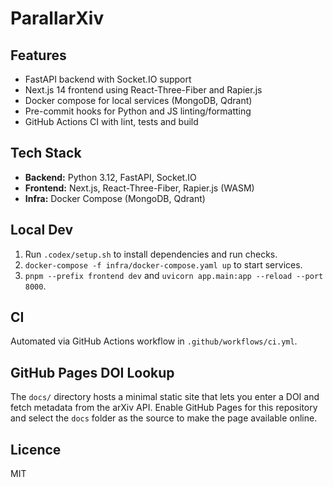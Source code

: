 # ParallarXiv

## Features

- FastAPI backend with Socket.IO support
- Next.js 14 frontend using React-Three-Fiber and Rapier.js
- Docker compose for local services (MongoDB, Qdrant)
- Pre-commit hooks for Python and JS linting/formatting
- GitHub Actions CI with lint, tests and build

## Tech Stack

- **Backend:** Python 3.12, FastAPI, Socket.IO
- **Frontend:** Next.js, React-Three-Fiber, Rapier.js (WASM)
- **Infra:** Docker Compose (MongoDB, Qdrant)

## Local Dev

1. Run `.codex/setup.sh` to install dependencies and run checks.
2. `docker-compose -f infra/docker-compose.yaml up` to start services.
3. `pnpm --prefix frontend dev` and `uvicorn app.main:app --reload --port 8000`.

## CI

Automated via GitHub Actions workflow in `.github/workflows/ci.yml`.

## GitHub Pages DOI Lookup

The `docs/` directory hosts a minimal static site that lets you enter a DOI and
fetch metadata from the arXiv API. Enable GitHub Pages for this repository and
select the `docs` folder as the source to make the page available online.

## Licence

MIT
